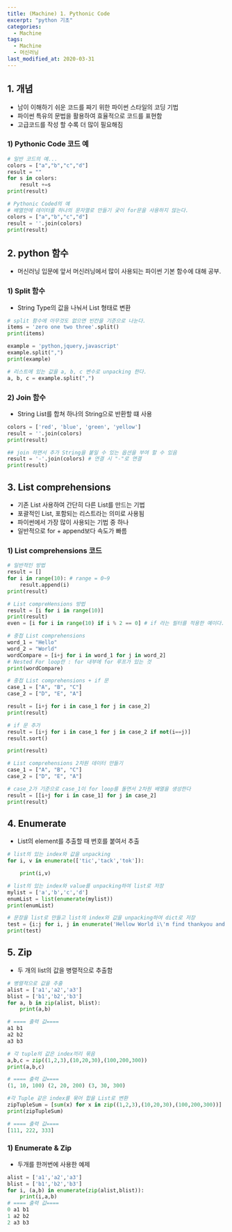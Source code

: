 ```yaml
---
title: (Machine) 1. Pythonic Code
excerpt: "python 기초"
categories:
  - Machine
tags:
  - Machine
  - 머신러닝
last_modified_at: 2020-03-31
---
```

## 1. 개념
- 남이 이해하기 쉬운 코드를 짜기 위한 파이썬 스타일의 코딩 기법
- 파이썬 특유의 문법을 활용하여 효율적으로 코드를 표현함
- 고급코드를 작성 할 수록 더 많이 필요해짐

### 1) Pythonic Code 코드 예
~~~python
# 일반 코드의 예...
colors = ["a","b","c","d"]
result = ""
for s in colors:
    result +=s
print(result)
~~~

~~~python
# Pythonic Coded의 예
# 배열안에 데이터를 하나의 문자열로 만들기 궂이 for문을 사용하지 않는다.
colors = ["a","b","c","d"]
result = ''.join(colors)
print(result)
~~~

## 2. python 함수
- 머신러닝 입문에 앞서 머신러닝에서 많이 사용되는 파이썬 기본 함수에 대해 공부.

### 1) Split 함수
- String Type의 값을 나눠서 List 형태로 변환

~~~python
# split 함수에 아무것도 없으면 빈칸을 기준으로 나눈다.
items = 'zero one two three'.split()
print(items)

example = 'python,jquery,javascript'
example.split(",")
print(example)

# 리스트에 있는 값을 a, b, c 변수로 unpacking 한다.
a, b, c = example.split(",")
~~~

### 2) Join 함수
- String List를 합쳐 하나의 String으로 반환할 떄 사용   

~~~python
colors = ['red', 'blue', 'green', 'yellow']
result = ''.join(colors)
print(result)

## join 하면서 추가 String을 붙일 수 있는 옵션을 부여 할 수 있음
result = '-'.join(colors) # 연결 시 "-"로 연결
print(result)
~~~

## 3. List comprehensions
- 기존 List 사용하여 간단히 다른 List를 만드는 기법
- 포괄적인 List, 포함되는 리스트라는 의미로 사용됨
- 파이썬에서 가장 많이 사용되는 기법 중 하나
- 일반적으로 for + append보다 속도가 빠름

### 1) List comprehensions 코드
~~~python
# 일반적인 방법
result = []
for i in range(10): # range = 0~9
    result.append(i)
print(result)
~~~

~~~python
# List compreHensions 방법
result = [i for i in range(10)]
print(result)
even = [i for i in range(10) if i % 2 == 0] # if 라는 필터를 적용한 예이다.
~~~

~~~python
# 중첩 List comprehensions
word_1 = "Hello"
word_2 = "World"
wordCompare = [i+j for i in word_1 for j in word_2]
# Nested For loop란 : for 내부에 for 루프가 있는 것
print(wordCompare)
~~~

~~~python
# 중첩 List comprehensions + if 문
case_1 = ["A", "B", "C"]
case_2 = ["D", "E", "A"]

result = [i+j for i in case_1 for j in case_2]
print(result)

# if 문 추가
result = [i+j for i in case_1 for j in case_2 if not(i==j)]
result.sort()

print(result)
~~~

~~~python
# List comprehensions 2차원 데이터 만들기
case_1 = ["A", "B", "C"]
case_2 = ["D", "E", "A"]

# case_2가 기준으로 case_1이 for loop를 돌면서 2차원 배열을 생성한다
result = [[i+j for i in case_1] for j in case_2]
print(result)
~~~

## 4. Enumerate
- List의 element를 추출할 때 번호를 붙여서 추출

~~~python
# list의 있는 index와 값을 unpacking
for i, v in enumerate(['tic','tack','tok']):

    print(i,v)
~~~
~~~python
# list의 있는 index와 value를 unpacking하여 list로 저장
mylist = ['a','b','c','d']
enumList = list(enumerate(mylist))
print(enumList)
~~~
~~~python
# 문장을 list로 만들고 list의 index와 값을 unpacking하여 dict로 저장
test = {i:j for i, j in enumerate('Hellow World i\'m find thankyou and you?'.split())}
print(test)
~~~

## 5. Zip
- 두 개의 list의 값을 병렬적으로 추출함

~~~python
# 병렬적으로 값을 추출
alist = ['a1','a2','a3']
blist = ['b1','b2','b3']
for a, b in zip(alist, blist): 
    print(a,b)

# ==== 출력 값==== 
a1 b1
a2 b2
a3 b3
~~~
~~~python
# 각 tuple의 값은 index끼리 묶음
a,b,c = zip((1,2,3),(10,20,30),(100,200,300))
print(a,b,c)

# ==== 출력 값====
(1, 10, 100) (2, 20, 200) (3, 30, 300)
~~~
~~~python
#각 Tuple 같은 index를 묶어 합을 List로 변환
zipTupleSum = [sum(x) for x in zip((1,2,3),(10,20,30),(100,200,300))]
print(zipTupleSum)

# ==== 출력 값====
[111, 222, 333]
~~~

### 1) Enumerate & Zip
- 두개를 한꺼번에 사용한 예제

~~~python
alist = ['a1','a2','a3']
blist = ['b1','b2','b3']
for i, (a,b) in enumerate(zip(alist,blist)):
    print(i,a,b)
# ==== 출력 값====
0 a1 b1
1 a2 b2
2 a3 b3
~~~
